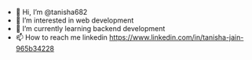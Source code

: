 - 👋 Hi, I’m @tanisha682
- 👀 I’m interested in web development
- 🌱 I’m currently learning backend development
- 📫 How to reach me linkedin https://www.linkedin.com/in/tanisha-jain-965b34228

<!---
tanisha682/tanisha682 is a ✨ special ✨ repository because its `README.md` (this file) appears on your GitHub profile.
You can click the Preview link to take a look at your changes.
--->
